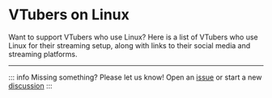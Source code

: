 # VTubers on Linux

Want to support VTubers who use Linux? Here is a list of VTubers who use Linux
for their streaming setup, along with links to their social media and streaming
platforms.

<hr>

<v-container>
  <VTuberCard :="vtuber" v-for="vtuber in vtubers"></VTuberCard>
</v-container>

::: info Missing something? Please let us know!
Open an [issue](https://github.com/VTubing-on-Linux/linux-vtubing-guide/issues)
or start a new [discussion](https://github.com/VTubing-on-Linux/linux-vtubing-guide/discussions)
:::

<script setup>
import vtubers from "./data.json";
</script>
